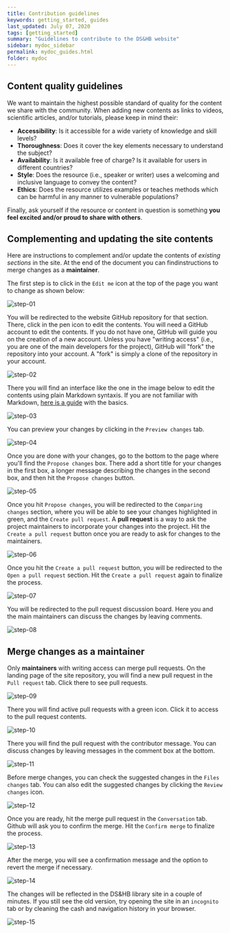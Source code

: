 ```yaml
---
title: Contribution guidelines
keywords: getting_started, guides
last_updated: July 07, 2020
tags: [getting_started]
summary: "Guidelines to contribute to the DS&HB website"
sidebar: mydoc_sidebar
permalink: mydoc_guides.html
folder: mydoc
---
```


## Content quality guidelines

We want to maintain the highest possible standard of quality for the content we share with the community. When adding new contents as links to videos, scientific articles, and/or tutorials, please keep in mind their: 

- **Accessibility**: Is it accessible for a wide variety of knowledge and skill levels? 
- **Thoroughness**: Does it cover the key elements necessary to understand the subject?
- **Availability**: Is it available free of charge? Is it available for users in different countries?
- **Style**: Does the resource (i.e., speaker or writer) uses a welcoming and inclusive language to convey the content?
- **Ethics**: Does the resource utilizes examples or teaches methods which can be harmful in any manner to vulnerable populations? 

Finally, ask yourself if the resource or content in question is something **you feel excited and/or proud to share with others**.

## Complementing and updating the site contents

Here are instructions to complement and/or update the contents of *existing sections* in the site. At the end of the document you can findinstructions to merge changes as a **maintainer**.

The first step is to click in the `Edit me` icon at the top of the page you want to change as shown below:

![step-01](images/change-sections-01.png)

You will be redirected to the website GitHub repository for that section. There, click in the pen icon to edit the contents. You will need a GitHub account to edit the contents. If you do not have one, GitHub will guide you on the creation of a new account. Unless you have "writing access" (i.e., you are one of the main developers for the project), GitHub will "fork" the repository into your account. A "fork" is simply a clone of the repository in your account.

![step-02](_guides/images/guides1.png)

There you will find an interface like the one in the image below to edit the contents using plain Markdown syntaxis. If you are not familiar with Markdown, [here is a guide](https://www.markdownguide.org/basic-syntax/) with the basics.

![step-03](images/change-sections-03.png)

You can preview your changes by clicking in the `Preview changes` tab.

![step-04](_guides/images/guides4.png)

Once you are done with your changes, go to the bottom to the page where you'll find the `Propose changes` box. There add a short title for your changes in the first box, a longer message describing the changes in the second box, and then hit the `Propose changes` button.

![step-05](_guides/images/guides5.png)

Once you hit `Propose changes`, you will be redirected to the `Comparing changes` section, where you will be able to see your changes highlighted in green, and the `Create pull request`. A **pull request** is a way to ask the project maintainers to incorporate your changes into the project. Hit the `Create a pull request` button once you are ready to ask for changes to the maintainers.

![step-06](_guides/images/guides6.png)

Once you hit the `Create a pull request` button, you will be redirected to the `Open a pull request` section. Hit the `Create a pull request` again to finalize the process.

![step-07](images/guides7.png)

You will be redirected to the pull request discussion board. Here you and the main maintainers can discuss the changes by leaving comments.

![step-08](images/guides8.png)

## Merge changes as a maintainer

Only **maintainers** with writing access can merge pull requests. On the landing page of the site repository, you will find a new pull request in the `Pull request` tab. Click there to see pull requests.

![step-09](images/guides9.png)

There you will find active pull requests with a green icon. Click it to access to the pull request contents.

![step-10](images/guides10.png)

There you will find the pull request with the contributor message. You can discuss changes by leaving messages in the comment box at the bottom.

![step-11](images/guides11.png)

Before merge changes, you can check the suggested changes in the `Files changes` tab. You can also edit the suggested changes by clicking the `Review changes` icon.

![step-12](images/guides12.png)

Once you are ready, hit the merge pull request in the `Conversation` tab. Github will ask you to confirm the merge. Hit the `Confirm merge` to finalize the process.

![step-13](images/guides13.png)

After the merge, you will see a confirmation message and the option to revert the merge if necessary.  

![step-14](images/guides14.png)

The changes will be reflected in the DS&HB library site in a couple of minutes. If you still see the old version, try opening the site in an `incognito` tab or by cleaning the cash and navigation history in your browser.

![step-15](images/guides15.png)
